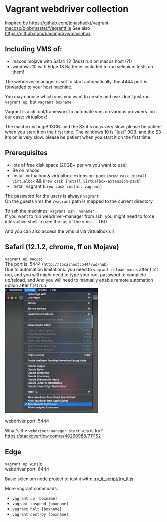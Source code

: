 # Vagrant webdriver collection 

Inspired by https://github.com/jonashackt/vagrant-macosx/blob/master/Vagrantfile
See also https://github.com/bacongravy/macinbox

## Including VMS of:
* macos mojave with Safari 12 (Must run on macos host (?))
* windows 10 with Edge 18
Batteries included to run selenium tests on them!

The webdriver-manager is set to start automatically. the 4444 port is forwarded to your host machine. 

You may choose which vms you want to create and use. don't just run `vagrant up`, but `vagrant boxname`

Vagrant is a cli tool/framework to automate vms on various providers. on our case: virtualbox!

The macbox is huge! 13GB. and the S3 it's on is very slow. please be patient when you start it on the first time. 
The windows 10 is "just" 9GB. and the S3 it's on is very slow. please be patient when you start it on the first time. 

## Prerequisites
* lots of free disk space (20GB+ per vm you want to use)
* Be on macos
* Install virtualbox & virtualbox-extension-pack (`brew cask install virtualbox` &&  `brew cask install virtualbox-extension-pack`)
* Install vagrant (`brew cask install vagrant`)

The password for the users is always `vagrant`  
On the guests vms the `/vagrant` path is mapped to the current directory

To ssh the machines: `vagrant ssh 'vmname'`  
If you want to run webdriver-manager from ssh, you might need to force interactive shell 
To see the ips of the vms: ... TBD

And you can also access the vms ui via virtualbox ui!

## Safari (12.1.2, chrome, ff on Mojave)
`vagrant up macos`;   
The port is: 5444 (`http://localhost:5444/wd/hub`)  
Due to automation limitations: you need to `vagrant reload macos` after first run, and 
you will might need to type your root password to complete up/reload, and
And you will need to manually enable remote automation option after first run:  
<img src="./safari_allow_remote_anomation.png" height="400px" />

webdriver port: 5444

What's the `webdriver-manager_start.app` is for? https://stackoverflow.com/a/48268988/711152   

## Edge
`vagrant up win10`;   
webdriver port: 6444

Basic selenium node project to test it with:
[try_it_script/try_it.js](try_it_script/try_it.js) 

More vagrant commnads:
* `vagrant up [boxname]`
* `vagrant suspend [boxname]`
* `vagrant halt [boxname]`
* `vagrant destroy [boxname]`
